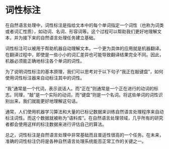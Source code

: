 # 词性标注

在自然语言处理中，词性标注是指给文本中的每个单词指定一个词性（也称为词类或者词汇性质），如动词、名词、形容词等。这个过程可以帮助我们更好地理解文本，并为接下来的自然语言处理任务建立基础。

词性标注可以被用于帮助机器自动理解文本。一个更为具体的应用就是机器翻译。在翻译过程中，即使是一些小小的词汇差异也可能导致翻译结果完全不同。因此，机器必须能正确地标注各个单词的词性。

为了说明词性标注的基本原理，我们可以思考对于以下句子“我正在敲键盘”，如何使用词性标注器来自动标注其中的词性。

“我”通常是一个代词，表示说话人。而“正在”则通常是一个正在进行的动词的标志。同理，“敲”是一个实际的动词，而“键盘”则是一个名词。将这些单词的词性识别出来，我们就能更好地理解这句话。

通常，人们使用机器学习算法和大量的已标记数据来训练自然语言处理程序来自动标注词性。而这个数据就被称为“语料库”。在自然语言处理领域，几乎所有的研究者都会使用这样的标注数据来进行评估自己的算法。

总之，词性标注是自然语言处理中非常基础而且普适性很高的一个任务。在未来，准确的词性标注仍将是各种自然语言处理系统能否正常工作的关键之一。